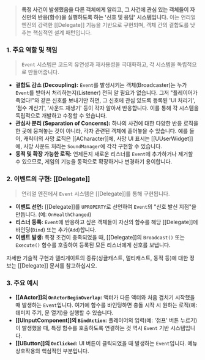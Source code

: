 
> **특정 사건이 발생했음을 다른 객체에게 알리고, 그 사건에 관심 있는 객체들이 자신만의 반응(함수)을 실행하도록 하는 '신호 및 응답' 시스템입니다.** 이는 언리얼 엔진의 강력한 [[Delegate]] 기능을 기반으로 구현되며, 객체 간의 결합도를 낮추는 핵심적인 설계 패턴입니다.

### **1. 주요 역할 및 책임**
> `Event` 시스템은 코드의 유연성과 재사용성을 극대화하고, 각 시스템을 독립적으로 만들어줍니다.
* **결합도 감소 (Decoupling):**
    `Event`를 발생시키는 객체(Broadcaster)는 누가 `Event`를 받아서 처리하는지(Listener) 전혀 알 필요가 없습니다. 그저 "플레이어가 죽었다!"와 같은 신호를 보내기만 하면, 그 신호에 관심 있도록 등록된 'UI 처리기', '점수 계산기', '사운드 재생기' 등이 각자 알아서 반응합니다. 이를 통해 각 시스템을 독립적으로 개발하고 수정할 수 있습니다.
* **관심사 분리 (Separation of Concerns):**
    하나의 사건에 대한 다양한 반응 로직을 한 곳에 뭉쳐놓는 것이 아니라, 각자 관련된 객체에 흩어놓을 수 있습니다. 예를 들어, 캐릭터의 사망 로직은 [[ACharacter]]에, 사망 UI 표시는 [[UUserWidget]]에, 사망 사운드 처리는 `SoundManager`에 각각 구현할 수 있습니다.
* **동적 및 확장 가능한 로직:**
    언제든지 새로운 리스너를 `Event`에 추가하거나 제거할 수 있으므로, 게임의 기능을 동적으로 확장하거나 변경하기 용이합니다.

### **2. 이벤트의 구현: [[Delegate]]**
> 언리얼 엔진에서 `Event` 시스템은 [[Delegate]]를 통해 구현됩니다.
* **이벤트 선언:** [[Delegate]]를 `UPROPERTY`로 선언하여 `Event`의 "신호 발신 지점"을 만듭니다. (예: `OnHealthChanged`)
* **리스너 등록:** `Event`에 반응하고 싶은 객체들이 자신의 함수를 해당 [[Delegate]]에 바인딩(`Bind`) 또는 추가(`Add`)합니다.
* **이벤트 발생:** 특정 조건이 충족되었을 때, [[Delegate]]의 `Broadcast()` 또는 `Execute()` 함수를 호출하여 등록된 모든 리스너에게 신호를 보냅니다.

자세한 기술적 구현과 델리게이트의 종류(싱글캐스트, 멀티캐스트, 동적 등)에 대한 정보는 [[Delegate]] 문서를 참고하십시오.

### **3. 주요 예시**
* **[[AActor]]의 `OnActorBeginOverlap`:**
    액터가 다른 액터와 처음 겹치기 시작했을 때 발생하는 `Event`입니다. 여기에 함수를 바인딩하면 충돌 시작 시 원하는 로직(예: 데미지 주기, 문 열기)을 실행할 수 있습니다.
* **[[UInputComponent]]의 `BindAction`:**
    플레이어의 입력(예: '점프' 버튼 누르기)이 발생했을 때, 특정 함수를 호출하도록 연결하는 것 역시 `Event` 기반 시스템입니다.
* **[[UButton]]의 `OnClicked`:**
    UI 버튼이 클릭되었을 때 발생하는 `Event`입니다. 메뉴 상호작용의 핵심적인 부분입니다.
